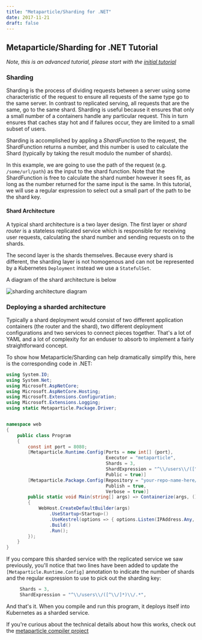 ```yaml
---
title: "Metaparticle/Sharding for .NET"
date: 2017-11-21
draft: false
---
```


## Metaparticle/Sharding for .NET Tutorial

_Note, this is an advanced tutorial, please start with the [initial tutorial](tutorial.md)_

### Sharding
Sharding is the process of dividing requests between a server using some characteristic 
of the request to ensure all requests of the same type go to the same server. In contrast
to replicated serving, all requests that are the same, go to the same shard. Sharding is
useful because it ensures that only a small number of a containers handle any particular
request. This in turn ensures that caches stay hot and if failures occur, they are limited to a small subset of users.

Sharding is accomplished by appling a _ShardFunction_ to the request, the ShardFunction
returns a number, and this number is used to calculate the Shard (typically by taking the
result modulo the number of shards).

In this example, we are going to use the path of the request (e.g. `/some/url/path`) as 
the input to the shard function. Note that the ShardFunction is free to calculate the
shard number however it sees fit, as long as the number returned for the same input is
the same. In this tutorial, we will use a regular expression to select out a small part
of the path to be the shard key.

#### Shard Architecture
A typical shard architecture is a two layer design. The first layer or _shard router_ is
a stateless replicated service which is responsible for receiving user requests, calculating the shard number and sending requests on to the shards.

The second layer is the shards themselves. Because every shard is different, the sharding layer is not homogenous and can not be represented by a Kubernetes `Deployment` instead we use a `StatefulSet`.

A diagram of the shard architecture is below

![sharding architecture diagram](/img/sharded_layers.png "Sharded architecture")

### Deploying a sharded architecture
Typically a shard deployment would consist of two different application containers (the router and the shard), two different deployment configurations and two services to connect pieces together. That's a lot of YAML and a lot of complexity for an enduser to
absorb to implement a fairly straightforward concept.

To show how Metaparticle/Sharding can help dramatically simplify this, here is the corresponding code in .NET:

```cs
using System.IO;
using System.Net;
using Microsoft.AspNetCore;
using Microsoft.AspNetCore.Hosting;
using Microsoft.Extensions.Configuration;
using Microsoft.Extensions.Logging;
using static Metaparticle.Package.Driver;


namespace web
{
    public class Program
    {
        const int port = 8080;
		[Metaparticle.Runtime.Config(Ports = new int[] {port},
                                     Executor = "metaparticle",
                                     Shards = 3,
                                     ShardExpression = "^\\/users\\/([^\\/]*)\\/.*",
                                     Public = true)]
        [Metaparticle.Package.Config(Repository = "your-repo-name-here/dotnet-web",
                                     Publish = true,
                                     Verbose = true)]
        public static void Main(string[] args) => Containerize(args, () =>
       	{
            WebHost.CreateDefaultBuilder(args)
                .UseStartup<Startup>()
				.UseKestrel(options => { options.Listen(IPAddress.Any, port); })
                .Build()
                .Run();
    	});
    }
}
```

If you compare this sharded service with the replicated service we saw previously, you'll notice that two lines have been added to update the `[Metaparticle.Runtime.Config]` annotation to
indicate the number of shards and the regular expression to use to pick out the
sharding key:

```cs
     Shards = 3,
     ShardExpression = "^\\/users\\/([^\\/]*)\\/.*",
```

And that's it. When you compile and run this program, it deploys itself into Kubernetes as a sharded service.

If you're curious about the technical details about how this works, check out the
[metaparticle compiler project](https://github.com/metaparticle-io/metaparticle-ast)

